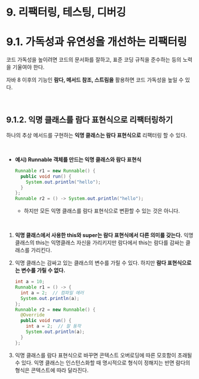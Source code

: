 # 9. 리팩터링, 테스팅, 디버깅

# 9.1. 가독성과 유연성을 개선하는 리팩터링

코드 가독성을 높이려면 코드의 문서화를 잘하고, 표준 코딩 규칙을 준수하는 등의 노력을 기울여야 한다.

자바 8 이후의 기능인 **람다, 메서드 참조, 스트림을** 활용하면 코드 가독성을 높일 수 있다.

<br>

## 9.1.2. 익명 클래스를 람다 표현식으로 리팩터링하기

하나의 추상 메서드를 구현하는 **익명 클래스는 람다 표현식으로** 리팩터링 할 수 있다.

<br>

* **예시) Runnable 객체를 만드는 익명 클래스와 람다 표현식**

  ```java
  Runnable r1 = new Runnable() {
    public void run() {
      System.out.println("hello");
    }
  };
  Runnable r2 = () -> System.out.println("hello");
  ```

  * 하지만 모든 익명 클래스를 람다 표현식으로 변환할 수 있는 것은 아니다.

<br>

1. **익명 클래스에서 사용한 this와 super는 람다 표현식에서 다른 의미를 갖는다.** 익명 클래스의 this는 익명클래스 자신을 가리키지만 람다에서 this는 람다를 감싸는 클래스를 가리킨다.

2. 익명 클래스는 감싸고 있는 클래스의 변수를 가릴 수 있다. 하지만 **람다 표현식으로는 변수를 가릴 수 없다.**

   ```java
   int a = 10;
   Runnable r1 = () -> {
     int a = 2;  // 컴파일 에러
     System.out.println(a);
   };
   Runnable r2 = new Runnable() {
     @Override
     public void run() {
       int a = 2;  // 잘 동작
       System.out.println(a);
     }
   };
   ```

3. 익명 클래스를 람다 표현식으로 바꾸면 콘텍스트 오버로딩에 따른 모호함이 초래될 수 있다. 익명 클래스는 인스턴스화할 때 명시적으로 형식이 정해지는 반면 람다의 형식은 콘텍스트에 따라 달라진다.